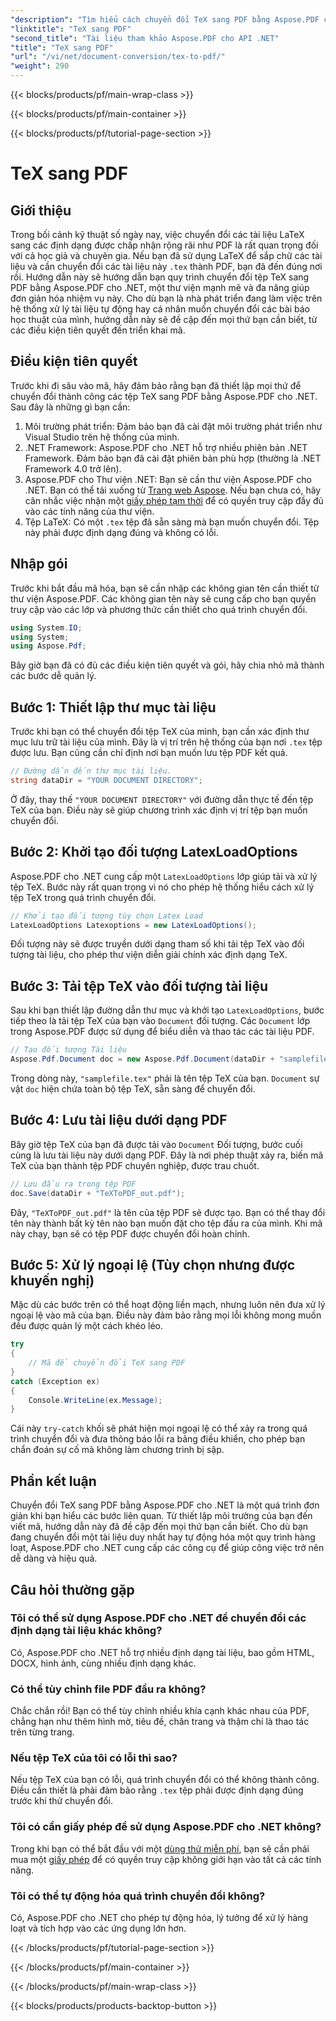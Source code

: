 ```yaml
---
"description": "Tìm hiểu cách chuyển đổi TeX sang PDF bằng Aspose.PDF cho .NET với hướng dẫn chi tiết từng bước này. Hoàn hảo cho các nhà phát triển và chuyên gia tài liệu."
"linktitle": "TeX sang PDF"
"second_title": "Tài liệu tham khảo Aspose.PDF cho API .NET"
"title": "TeX sang PDF"
"url": "/vi/net/document-conversion/tex-to-pdf/"
"weight": 290
---
```


{{< blocks/products/pf/main-wrap-class >}}

{{< blocks/products/pf/main-container >}}

{{< blocks/products/pf/tutorial-page-section >}}

# TeX sang PDF

## Giới thiệu

Trong bối cảnh kỹ thuật số ngày nay, việc chuyển đổi các tài liệu LaTeX sang các định dạng được chấp nhận rộng rãi như PDF là rất quan trọng đối với cả học giả và chuyên gia. Nếu bạn đã sử dụng LaTeX để sắp chữ các tài liệu và cần chuyển đổi các tài liệu này `.tex` thành PDF, bạn đã đến đúng nơi rồi. Hướng dẫn này sẽ hướng dẫn bạn quy trình chuyển đổi tệp TeX sang PDF bằng Aspose.PDF cho .NET, một thư viện mạnh mẽ và đa năng giúp đơn giản hóa nhiệm vụ này. Cho dù bạn là nhà phát triển đang làm việc trên hệ thống xử lý tài liệu tự động hay cá nhân muốn chuyển đổi các bài báo học thuật của mình, hướng dẫn này sẽ đề cập đến mọi thứ bạn cần biết, từ các điều kiện tiên quyết đến triển khai mã.

## Điều kiện tiên quyết

Trước khi đi sâu vào mã, hãy đảm bảo rằng bạn đã thiết lập mọi thứ để chuyển đổi thành công các tệp TeX sang PDF bằng Aspose.PDF cho .NET. Sau đây là những gì bạn cần:

1. Môi trường phát triển: Đảm bảo bạn đã cài đặt môi trường phát triển như Visual Studio trên hệ thống của mình.
2. .NET Framework: Aspose.PDF cho .NET hỗ trợ nhiều phiên bản .NET Framework. Đảm bảo bạn đã cài đặt phiên bản phù hợp (thường là .NET Framework 4.0 trở lên).
3. Aspose.PDF cho Thư viện .NET: Bạn sẽ cần thư viện Aspose.PDF cho .NET. Bạn có thể tải xuống từ [Trang web Aspose](https://releases.aspose.com/pdf/net/). Nếu bạn chưa có, hãy cân nhắc việc nhận một [giấy phép tạm thời](https://purchase.aspose.com/temporary-license/) để có quyền truy cập đầy đủ vào các tính năng của thư viện.
4. Tệp LaTeX: Có một `.tex` tệp đã sẵn sàng mà bạn muốn chuyển đổi. Tệp này phải được định dạng đúng và không có lỗi.

## Nhập gói

Trước khi bắt đầu mã hóa, bạn sẽ cần nhập các không gian tên cần thiết từ thư viện Aspose.PDF. Các không gian tên này sẽ cung cấp cho bạn quyền truy cập vào các lớp và phương thức cần thiết cho quá trình chuyển đổi.

```csharp
using System.IO;
using System;
using Aspose.Pdf;
```

Bây giờ bạn đã có đủ các điều kiện tiên quyết và gói, hãy chia nhỏ mã thành các bước dễ quản lý.

## Bước 1: Thiết lập thư mục tài liệu

Trước khi bạn có thể chuyển đổi tệp TeX của mình, bạn cần xác định thư mục lưu trữ tài liệu của mình. Đây là vị trí trên hệ thống của bạn nơi `.tex` tệp được lưu. Bạn cũng cần chỉ định nơi bạn muốn lưu tệp PDF kết quả.

```csharp
// Đường dẫn đến thư mục tài liệu.
string dataDir = "YOUR DOCUMENT DIRECTORY";
```

Ở đây, thay thế `"YOUR DOCUMENT DIRECTORY"` với đường dẫn thực tế đến tệp TeX của bạn. Điều này sẽ giúp chương trình xác định vị trí tệp bạn muốn chuyển đổi.

## Bước 2: Khởi tạo đối tượng LatexLoadOptions

Aspose.PDF cho .NET cung cấp một `LatexLoadOptions` lớp giúp tải và xử lý tệp TeX. Bước này rất quan trọng vì nó cho phép hệ thống hiểu cách xử lý tệp TeX trong quá trình chuyển đổi.

```csharp
// Khởi tạo đối tượng tùy chọn Latex Load
LatexLoadOptions Latexoptions = new LatexLoadOptions();
```

Đối tượng này sẽ được truyền dưới dạng tham số khi tải tệp TeX vào đối tượng tài liệu, cho phép thư viện diễn giải chính xác định dạng TeX.

## Bước 3: Tải tệp TeX vào đối tượng tài liệu

Sau khi bạn thiết lập đường dẫn thư mục và khởi tạo `LatexLoadOptions`, bước tiếp theo là tải tệp TeX của bạn vào `Document` đối tượng. Các `Document` lớp trong Aspose.PDF được sử dụng để biểu diễn và thao tác các tài liệu PDF. 

```csharp
// Tạo đối tượng Tài liệu
Aspose.Pdf.Document doc = new Aspose.Pdf.Document(dataDir + "samplefile.tex", Latexoptions);
```

Trong dòng này, `"samplefile.tex"` phải là tên tệp TeX của bạn. `Document` sự vật `doc` hiện chứa toàn bộ tệp TeX, sẵn sàng để chuyển đổi.

## Bước 4: Lưu tài liệu dưới dạng PDF

Bây giờ tệp TeX của bạn đã được tải vào `Document` Đối tượng, bước cuối cùng là lưu tài liệu này dưới dạng PDF. Đây là nơi phép thuật xảy ra, biến mã TeX của bạn thành tệp PDF chuyên nghiệp, được trau chuốt.

```csharp
// Lưu đầu ra trong tệp PDF
doc.Save(dataDir + "TeXToPDF_out.pdf");
```

Đây, `"TeXToPDF_out.pdf"` là tên của tệp PDF sẽ được tạo. Bạn có thể thay đổi tên này thành bất kỳ tên nào bạn muốn đặt cho tệp đầu ra của mình. Khi mã này chạy, bạn sẽ có tệp PDF được chuyển đổi hoàn chỉnh.

## Bước 5: Xử lý ngoại lệ (Tùy chọn nhưng được khuyến nghị)

Mặc dù các bước trên có thể hoạt động liền mạch, nhưng luôn nên đưa xử lý ngoại lệ vào mã của bạn. Điều này đảm bảo rằng mọi lỗi không mong muốn đều được quản lý một cách khéo léo.

```csharp
try
{
    // Mã để chuyển đổi TeX sang PDF
}
catch (Exception ex)
{
    Console.WriteLine(ex.Message);
}
```

Cái này `try-catch` khối sẽ phát hiện mọi ngoại lệ có thể xảy ra trong quá trình chuyển đổi và đưa thông báo lỗi ra bảng điều khiển, cho phép bạn chẩn đoán sự cố mà không làm chương trình bị sập.

## Phần kết luận

Chuyển đổi TeX sang PDF bằng Aspose.PDF cho .NET là một quá trình đơn giản khi bạn hiểu các bước liên quan. Từ thiết lập môi trường của bạn đến viết mã, hướng dẫn này đã đề cập đến mọi thứ bạn cần biết. Cho dù bạn đang chuyển đổi một tài liệu duy nhất hay tự động hóa một quy trình hàng loạt, Aspose.PDF cho .NET cung cấp các công cụ để giúp công việc trở nên dễ dàng và hiệu quả.

## Câu hỏi thường gặp

### Tôi có thể sử dụng Aspose.PDF cho .NET để chuyển đổi các định dạng tài liệu khác không?
Có, Aspose.PDF cho .NET hỗ trợ nhiều định dạng tài liệu, bao gồm HTML, DOCX, hình ảnh, cùng nhiều định dạng khác.

### Có thể tùy chỉnh file PDF đầu ra không?
Chắc chắn rồi! Bạn có thể tùy chỉnh nhiều khía cạnh khác nhau của PDF, chẳng hạn như thêm hình mờ, tiêu đề, chân trang và thậm chí là thao tác trên từng trang.

### Nếu tệp TeX của tôi có lỗi thì sao?
Nếu tệp TeX của bạn có lỗi, quá trình chuyển đổi có thể không thành công. Điều cần thiết là phải đảm bảo rằng `.tex` tệp phải được định dạng đúng trước khi thử chuyển đổi.

### Tôi có cần giấy phép để sử dụng Aspose.PDF cho .NET không?
Trong khi bạn có thể bắt đầu với một [dùng thử miễn phí](https://releases.aspose.com/), bạn sẽ cần phải mua một [giấy phép](https://purchase.aspose.com/buy) để có quyền truy cập không giới hạn vào tất cả các tính năng.

### Tôi có thể tự động hóa quá trình chuyển đổi không?
Có, Aspose.PDF cho .NET cho phép tự động hóa, lý tưởng để xử lý hàng loạt và tích hợp vào các ứng dụng lớn hơn.

{{< /blocks/products/pf/tutorial-page-section >}}

{{< /blocks/products/pf/main-container >}}

{{< /blocks/products/pf/main-wrap-class >}}

{{< blocks/products/products-backtop-button >}}